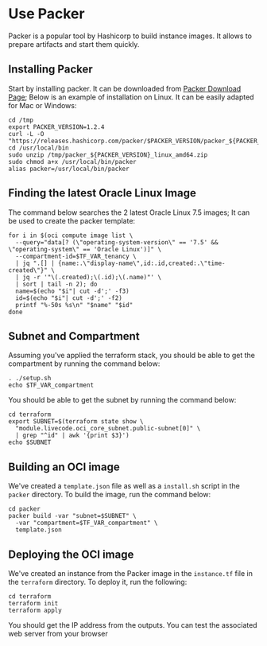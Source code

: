 # Use Packer

Packer is a popular tool by Hashicorp to build instance images. It allows to
prepare artifacts and start them quickly.

## Installing Packer

Start by installing packer. It can be downloaded from 
[Packer Download Page](https://www.packer.io/downloads.html); Below is an
example of installation on Linux. It can be easily adapted for Mac or Windows:

```shell
cd /tmp
export PACKER_VERSION=1.2.4
curl -L -O "https://releases.hashicorp.com/packer/$PACKER_VERSION/packer_${PACKER_VERSION}_linux_amd64.zip"
cd /usr/local/bin
sudo unzip /tmp/packer_${PACKER_VERSION}_linux_amd64.zip
sudo chmod a+x /usr/local/bin/packer
alias packer=/usr/local/bin/packer
```
## Finding the latest Oracle Linux Image

The command below searches the 2 latest Oracle Linux 7.5 images; It can be
used to create the packer template:

```shell
for i in $(oci compute image list \
  --query="data[? (\"operating-system-version\" == '7.5' && \"operating-system\" == 'Oracle Linux')]" \
  --compartment-id=$TF_VAR_tenancy \
  | jq ".[] | {name:.\"display-name\",id:.id,created:.\"time-created\"}" \
  | jq -r '"\(.created);\(.id);\(.name)"' \
  | sort | tail -n 2); do
  name=$(echo "$i"| cut -d';' -f3)
  id=$(echo "$i"| cut -d';' -f2)
  printf "%-50s %s\n" "$name" "$id"
done
```

## Subnet and Compartment

Assuming you've applied the terraform stack, you should be able to get the
compartment by running the command below:

```shell
. ./setup.sh
echo $TF_VAR_compartment
```

You should be able to get the subnet by running the command below:

```shell
cd terraform
export SUBNET=$(terraform state show \
  "module.livecode.oci_core_subnet.public-subnet[0]" \
  | grep "^id" | awk '{print $3}')
echo $SUBNET
```

## Building an OCI image

We've created a `template.json` file as well as a `install.sh` script in the
`packer` directory. To build the image, run the command below:

```shell
cd packer
packer build -var "subnet=$SUBNET" \
  -var "compartment=$TF_VAR_compartment" \
  template.json
```

## Deploying the OCI image

We've created an instance from the Packer image in the `instance.tf` file in
the `terraform` directory. To deploy it, run the following:

```shell
cd terraform
terraform init
terraform apply
```

You should get the IP address from the outputs. You can test the associated
web server from your browser


